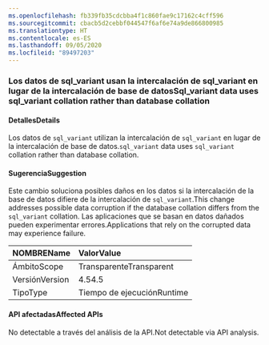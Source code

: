 ```yaml
---
ms.openlocfilehash: fb339fb35cdcbba4f1c860fae9c17162c4cff596
ms.sourcegitcommit: cbacb5d2cebbf044547f6af6e74a9de866800985
ms.translationtype: HT
ms.contentlocale: es-ES
ms.lasthandoff: 09/05/2020
ms.locfileid: "89497203"
---
```

### <a name="sql_variant-data-uses-sql_variant-collation-rather-than-database-collation"></a><span data-ttu-id="41f3f-101">Los datos de sql_variant usan la intercalación de sql_variant en lugar de la intercalación de base de datos</span><span class="sxs-lookup"><span data-stu-id="41f3f-101">Sql_variant data uses sql_variant collation rather than database collation</span></span>

#### <a name="details"></a><span data-ttu-id="41f3f-102">Detalles</span><span class="sxs-lookup"><span data-stu-id="41f3f-102">Details</span></span>

<span data-ttu-id="41f3f-103">Los datos de <code>sql_variant</code> utilizan la intercalación de <code>sql_variant</code> en lugar de la intercalación de base de datos.</span><span class="sxs-lookup"><span data-stu-id="41f3f-103"><code>sql_variant</code> data uses <code>sql_variant</code> collation rather than database collation.</span></span>

#### <a name="suggestion"></a><span data-ttu-id="41f3f-104">Sugerencia</span><span class="sxs-lookup"><span data-stu-id="41f3f-104">Suggestion</span></span>

<span data-ttu-id="41f3f-105">Este cambio soluciona posibles daños en los datos si la intercalación de la base de datos difiere de la intercalación de <code>sql_variant</code>.</span><span class="sxs-lookup"><span data-stu-id="41f3f-105">This change addresses possible data corruption if the database collation differs from the <code>sql_variant</code> collation.</span></span> <span data-ttu-id="41f3f-106">Las aplicaciones que se basan en datos dañados pueden experimentar errores.</span><span class="sxs-lookup"><span data-stu-id="41f3f-106">Applications that rely on the corrupted data may experience failure.</span></span>

| <span data-ttu-id="41f3f-107">NOMBRE</span><span class="sxs-lookup"><span data-stu-id="41f3f-107">Name</span></span>    | <span data-ttu-id="41f3f-108">Valor</span><span class="sxs-lookup"><span data-stu-id="41f3f-108">Value</span></span>       |
|:--------|:------------|
| <span data-ttu-id="41f3f-109">Ámbito</span><span class="sxs-lookup"><span data-stu-id="41f3f-109">Scope</span></span>   |<span data-ttu-id="41f3f-110">Transparente</span><span class="sxs-lookup"><span data-stu-id="41f3f-110">Transparent</span></span>|
|<span data-ttu-id="41f3f-111">Versión</span><span class="sxs-lookup"><span data-stu-id="41f3f-111">Version</span></span>|<span data-ttu-id="41f3f-112">4.5</span><span class="sxs-lookup"><span data-stu-id="41f3f-112">4.5</span></span>|
|<span data-ttu-id="41f3f-113">Tipo</span><span class="sxs-lookup"><span data-stu-id="41f3f-113">Type</span></span>|<span data-ttu-id="41f3f-114">Tiempo de ejecución</span><span class="sxs-lookup"><span data-stu-id="41f3f-114">Runtime</span></span>|

#### <a name="affected-apis"></a><span data-ttu-id="41f3f-115">API afectadas</span><span class="sxs-lookup"><span data-stu-id="41f3f-115">Affected APIs</span></span>

<span data-ttu-id="41f3f-116">No detectable a través del análisis de la API.</span><span class="sxs-lookup"><span data-stu-id="41f3f-116">Not detectable via API analysis.</span></span>

<!--

#### Affected APIs

Not detectable via API analysis.

-->
